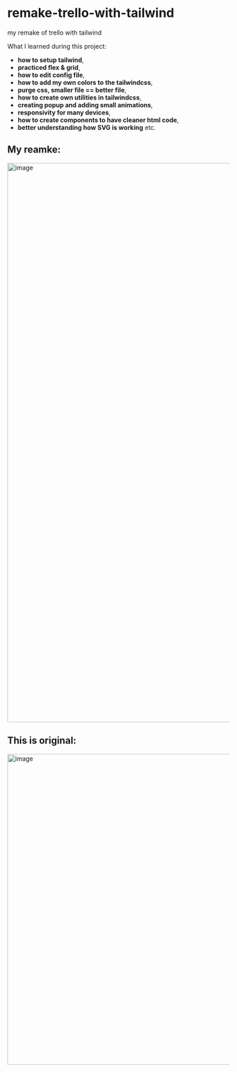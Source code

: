 # remake-trello-with-tailwind
 my remake of trello with tailwind
 
What I learned during this project:
- **how to setup tailwind**, 
- **practiced flex & grid**, 
- **how to edit config file**, 
- **how to add my own colors to the tailwindcss**, 
- **purge css, smaller file == better file**, 
- **how to create own utilities in tailwindcss**, 
- **creating popup and adding small animations**, 
- **responsivity for many devices**, 
- **how to create components to have cleaner html code**, 
- **better understanding how SVG is working** etc. 
 
## My reamke:

<img width="1267" alt="image" src="https://user-images.githubusercontent.com/72867281/227048120-17bb049b-cd3a-4e71-9ed5-a8895a7e7624.png">

## This is original:

<img width="704" alt="image" src="https://user-images.githubusercontent.com/72867281/227048414-3f2a50ae-f601-4a8c-8bc0-f82623fad273.png">
